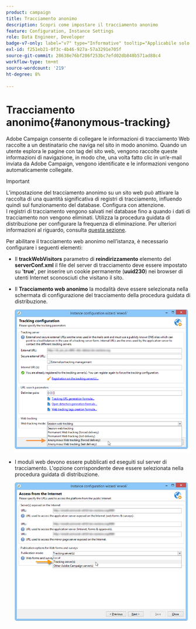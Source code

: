 ```yaml
---
product: campaign
title: Tracciamento anonimo
description: Scopri come impostare il tracciamento anonimo
feature: Configuration, Instance Settings
role: Data Engineer, Developer
badge-v7-only: label="v7" type="Informative" tooltip="Applicabile solo a Campaign Classic v7"
exl-id: f251eb21-0f3c-4b46-927a-57a3291e705f
source-git-commit: 28638e76bf286f253bc7efd02db848b571ad88c4
workflow-type: tm+mt
source-wordcount: '219'
ht-degree: 8%

---
```


# Tracciamento anonimo{#anonymous-tracking}

Adobe Campaign consente di collegare le informazioni di tracciamento Web raccolte a un destinatario che naviga nel sito in modo anonimo. Quando un utente esplora le pagine con tag del sito web, vengono raccolte queste informazioni di navigazione, in modo che, una volta fatto clic in un’e-mail inviata da Adobe Campaign, vengono identificate e le informazioni vengono automaticamente collegate.

>[!IMPORTANT]
>
>L’impostazione del tracciamento anonimo su un sito web può attivare la raccolta di una quantità significativa di registri di tracciamento, influendo quindi sul funzionamento del database. Configura con attenzione.\
>I registri di tracciamento vengono salvati nel database fino a quando i dati di tracciamento non vengono eliminati. Utilizza la procedura guidata di distribuzione per configurare la frequenza di eliminazione. Per ulteriori informazioni al riguardo, consulta [questa sezione](../../installation/using/deploying-an-instance.md#purging-data).

Per abilitare il tracciamento web anonimo nell’istanza, è necessario configurare i seguenti elementi:

* Il **trackWebVisitors** parametro di **reindirizzamento** elemento del **serverConf.xml** il file del server di tracciamento deve essere impostato su &#39;**true**&#39;, per inserire un cookie permanente (**uuid230**) nei browser di utenti Internet sconosciuti che visitano il sito.
* Il **Tracciamento web anonimo** la modalità deve essere selezionata nella schermata di configurazione del tracciamento della procedura guidata di distribuzione.

  ![](assets/webtracking_anonymous_set.png)

* I moduli web devono essere pubblicati ed eseguiti sul server di tracciamento. L&#39;opzione corrispondente deve essere selezionata nella procedura guidata di distribuzione.

  ![](assets/webtracking_publication_set_for_webapps.png)

